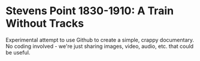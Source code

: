 # Stevens Point 1830-1910: A Train Without Tracks
Experimental attempt to use Github to create a simple, crappy documentary. No coding involved - we're just sharing images, video, audio, etc. that could be useful. 

